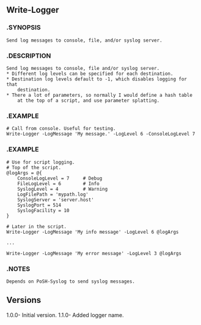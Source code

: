 ## Write-Logger

### .SYNOPSIS
    Send log messages to console, file, and/or syslog server.
### .DESCRIPTION
    Send log messages to console, file and/or syslog server.
    * Different log levels can be specified for each destination.
    * Destination log levels default to -1, which disables logging for that
        destination.
    * There a lot of parameters, so normally I would define a hash table
        at the top of a script, and use parameter splatting.
### .EXAMPLE
    # Call from console. Useful for testing.
    Write-Logger -LogMessage 'My message.' -LogLevel 6 -ConsoleLogLevel 7
### .EXAMPLE
    # Use for script logging.
    # Top of the script.
    @logArgs = @{
        ConsoleLogLevel = 7     # Debug
        FileLogLevel = 6        # Info
        SyslogLevel = 4         # Warning
        LogFilePath = 'mypath.log'
        SyslogServer = 'server.host'
        SyslogPort = 514
        SyslogFacility = 10
    }

    # Later in the script.
    Write-Logger -LogMessage 'My info message' -LogLevel 6 @logArgs

    ...

    Write-Logger -LogMessage 'My error message' -LogLevel 3 @logArgs

### .NOTES
    Depends on PoSH-Syslog to send syslog messages.

## Versions
1.0.0- Initial version.
1.1.0- Added logger name.


